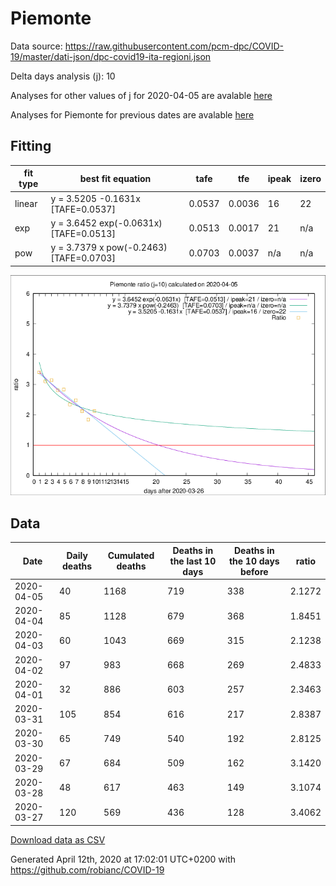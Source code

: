 # Piemonte

Data source: https://raw.githubusercontent.com/pcm-dpc/COVID-19/master/dati-json/dpc-covid19-ita-regioni.json

Delta days analysis (j): 10

Analyses for other values of j for 2020-04-05 are avalable [here](../2020-04-05/README.md)

Analyses for Piemonte for previous dates are avalable [here](../README.md)

## Fitting 
|fit type|best fit equation|tafe|tfe|ipeak|izero|
|-------|-----|--------|------|---|---|
|linear|y = 3.5205 -0.1631x  [TAFE=0.0537]|0.0537|0.0036|16|22|
|exp|y = 3.6452 exp(-0.0631x)  [TAFE=0.0513]|0.0513|0.0017|21|n/a|
|pow|y = 3.7379 x pow(-0.2463)  [TAFE=0.0703]|0.0703|0.0037|n/a|n/a|

![Plot](COVID-19_piemonte_j10_2020-04-05.png)

## Data
|Date|Daily deaths|Cumulated deaths|Deaths in the last 10 days|Deaths in the 10 days before|ratio|
|----|----------|-----------|-------|--------------------|-----|
|2020-04-05|40|1168|719|338|2.1272|
|2020-04-04|85|1128|679|368|1.8451|
|2020-04-03|60|1043|669|315|2.1238|
|2020-04-02|97|983|668|269|2.4833|
|2020-04-01|32|886|603|257|2.3463|
|2020-03-31|105|854|616|217|2.8387|
|2020-03-30|65|749|540|192|2.8125|
|2020-03-29|67|684|509|162|3.1420|
|2020-03-28|48|617|463|149|3.1074|
|2020-03-27|120|569|436|128|3.4062|

[Download data as CSV](COVID-19_piemonte_j10_2020-04-05.csv)

Generated April 12th, 2020 at 17:02:01 UTC+0200 with https://github.com/robianc/COVID-19
